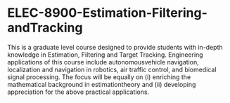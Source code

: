 # ELEC-8900-Estimation-Filtering-andTracking
This is a graduate level course designed to provide students with in-depth knowledge in Estimation, Filtering and Target Tracking. Engineering applications of this course include autonomousvehicle navigation, localization and navigation in robotics, air traffic control, and biomedical signal processing. The focus will be equally on 
(i) enriching the mathematical background in estimationtheory and 
(ii) developing appreciation for the above practical applications.
